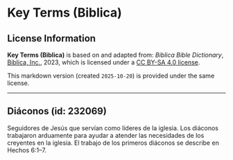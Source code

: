 # Key Terms (Biblica)

## License Information

**Key Terms (Biblica)** is based on and adapted from: _Biblica Bible Dictionary_, [Biblica, Inc.](https://www.biblica.com/), 2023, which is licensed under a [CC BY-SA 4.0 license](https://creativecommons.org/licenses/by-sa/4.0/legalcode.en).

This markdown version (created `2025-10-20`) is provided under the same license.



--------------------------------

## Diáconos (id: 232069)

Seguidores de Jesús que servían como líderes de la iglesia. Los diáconos trabajaron arduamente para ayudar a atender las necesidades de los creyentes en la iglesia. El trabajo de los primeros diáconos se describe en Hechos 6:1–7\.


